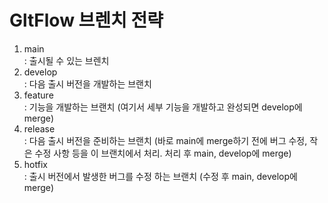 # GltFlow 브렌치 전략

1. main  
   : 출시될 수 있는 브렌치
2. develop  
   : 다음 출시 버전을 개발하는 브랜치
3. feature  
   : 기능을 개발하는 브랜치 (여기서 세부 기능을 개발하고 완성되면 develop에 merge)
4. release  
   : 다음 출시 버전을 준비하는 브랜치 (바로 main에 merge하기 전에 버그 수정, 작은 수정 사항 등을 이 브랜치에서 처리. 처리 후 main, develop에 merge)
5. hotfix  
   : 출시 버전에서 발생한 버그를 수정 하는 브랜치 (수정 후 main, develop에 merge)
